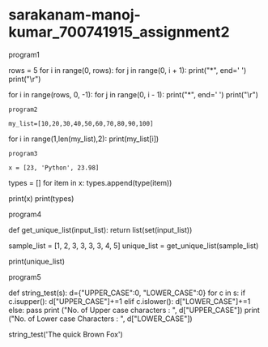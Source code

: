 # sarakanam-manoj-kumar_700741915_assignment2
program1

rows = 5
for i in range(0, rows):
    for j in range(0, i + 1):
        print("*", end=' ')
    print("\r")

for i in range(rows, 0, -1):
    for j in range(0, i - 1):
        print("*", end=' ')
    print("\r")
    
    program2
    
    my_list=[10,20,30,40,50,60,70,80,90,100]
for i in range(1,len(my_list),2):
    print(my_list[i])
    
    program3
    
    x = [23, 'Python', 23.98]

types = []
for item in x:
    types.append(type(item))

print(x)
print(types)

program4

def get_unique_list(input_list):
    return list(set(input_list))

sample_list = [1, 2, 3, 3, 3, 3, 4, 5]
unique_list = get_unique_list(sample_list)

print(unique_list)

program5

def string_test(s):
    d={"UPPER_CASE":0, "LOWER_CASE":0}
    for c in s:
        if c.isupper():
           d["UPPER_CASE"]+=1
        elif c.islower():
           d["LOWER_CASE"]+=1
        else:
           pass
    print ("No. of Upper case characters : ", d["UPPER_CASE"])
    print ("No. of Lower case Characters : ", d["LOWER_CASE"])

string_test('The quick Brown Fox')
